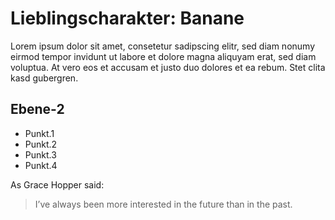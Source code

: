 # Lieblingscharakter: Banane

Lorem ipsum dolor sit amet, consetetur sadipscing elitr, sed diam nonumy eirmod tempor invidunt ut labore et dolore magna aliquyam erat, sed diam voluptua. 
At vero eos et accusam et justo duo dolores et ea rebum. Stet clita kasd gubergren.

## Ebene-2

* Punkt.1
* Punkt.2
* Punkt.3
* Punkt.4

As Grace Hopper said:
> I’ve always been more interested
> in the future than in the past.